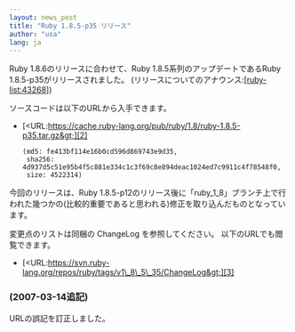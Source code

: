 ```yaml
---
layout: news_post
title: "Ruby 1.8.5-p35 リリース"
author: "usa"
lang: ja
---
```


Ruby 1.8.6のリリースに合わせて、Ruby 1.8.5系列のアップデートであるRuby 1.8.5-p35がリリースされました。
(リリースについてのアナウンス:[\[ruby-list:43268\]][1])

ソースコードは以下のURLから入手できます。

* [&lt;URL:https://cache.ruby-lang.org/pub/ruby/1.8/ruby-1.8.5-p35.tar.gz&gt;][2]

      (md5: fe413bf114e16b0cd596d869743e9d35,
       sha256: 4d937d5c51e95b4f5c881e334c1c3f69c8e894deac1024ed7c9911c4f78548f0,
       size: 4522314)

今回のリリースは、Ruby
1.8.5-p12のリリース後に「ruby\_1\_8」ブランチ上で行われた幾つかの(比較的重要であると思われる)修正を取り込んだものとなっています。

変更点のリストは同梱の ChangeLog を参照してください。 以下のURLでも閲覧できます。

* [&lt;URL:https://svn.ruby-lang.org/repos/ruby/tags/v1\_8\_5\_35/ChangeLog&gt;][3]

### (2007-03-14追記)

URLの誤記を訂正しました。



[1]: https://blade.ruby-lang.org/ruby-list/43268
[2]: https://cache.ruby-lang.org/pub/ruby/1.8/ruby-1.8.5-p35.tar.gz
[3]: https://svn.ruby-lang.org/repos/ruby/tags/v1_8_5_35/ChangeLog
